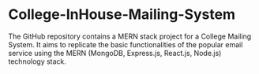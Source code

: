 # College-InHouse-Mailing-System
The GitHub repository contains a MERN stack project for a College Mailing System. It aims to replicate the basic functionalities of the popular email service using the MERN (MongoDB, Express.js, React.js, Node.js) technology stack.
